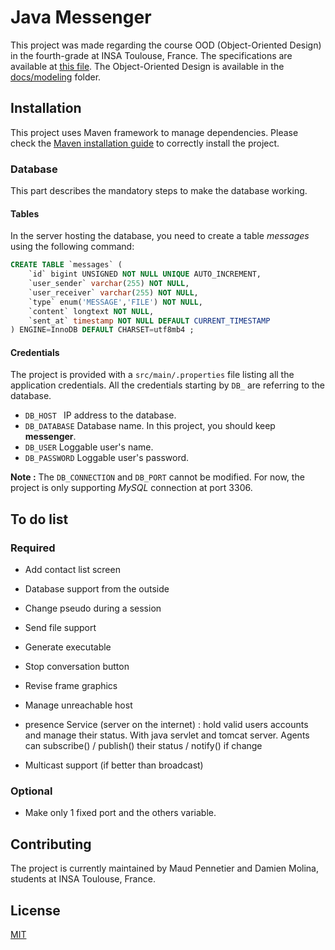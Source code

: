 # Java Messenger
This project was made regarding the course OOD (Object-Oriented Design) in the fourth-grade at INSA Toulouse, France. The 
specifications are available at [this file](docs/specifications.pdf). The Object-Oriented Design is available in the [docs/modeling](docs/modeling)
folder.

## Installation
This project uses Maven framework to manage dependencies. Please check the [Maven installation guide](https://maven.apache.org/install.html)
to correctly install the project.

### Database
This part describes the mandatory steps to make the database working.

#### Tables
In the server hosting the database, you need to create a table *messages* using the following command:
```sql
CREATE TABLE `messages` (
    `id` bigint UNSIGNED NOT NULL UNIQUE AUTO_INCREMENT,
    `user_sender` varchar(255) NOT NULL,
    `user_receiver` varchar(255) NOT NULL,
    `type` enum('MESSAGE','FILE') NOT NULL,
    `content` longtext NOT NULL,
    `sent_at` timestamp NOT NULL DEFAULT CURRENT_TIMESTAMP
) ENGINE=InnoDB DEFAULT CHARSET=utf8mb4 ;
```

#### Credentials
The project is provided with a ```src/main/.properties``` file listing all the application credentials.
All the credentials starting by ```DB_``` are referring to the database.

- ```DB_HOST ``` IP address to the database.
- ```DB_DATABASE``` Database name. In this project, you should keep **messenger**.
- ```DB_USER``` Loggable user's name.
- ```DB_PASSWORD``` Loggable user's password.

**Note :** The ```DB_CONNECTION``` and ```DB_PORT``` cannot be modified. For now, the project is only
supporting *MySQL* connection at port 3306.

## To do list

### Required
- Add contact list screen
- Database support from the outside
- Change pseudo during a session
- Send file support
- Generate executable
- Stop conversation button
- Revise frame graphics
- Manage unreachable host

- presence Service (server on the internet) : hold valid users accounts and manage their status. With java servlet and tomcat server. 
        Agents can subscribe() / publish() their status / notify() if change
- Multicast support (if better than broadcast)

### Optional
- Make only 1 fixed port and the others variable.

## Contributing
The project is currently maintained by Maud Pennetier and Damien Molina, students at INSA Toulouse, France.

## License
[MIT](https://choosealicense.com/licenses/mit/)